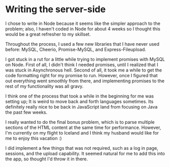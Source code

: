 Writing the server-side
=======================

I chose to write in Node because it seems like the simpler approach to the problem; also, I haven't coded in Node for about 
4 weeks so I thought this would be a great refresher to my skillset. 

Throughout the process, I used a few new libraries that I have never used before: MySQL, Cheerio, Promise-MySQL, and Express-Fileupload. 

I got stuck in a rut for a little while trying to implement promises with MySQL on Node. First of all, I didn't think I needed promises, until I realized that I was stuck in Asynchronous hell. Second of all, it took me a while to get the code formatting right for my promise to run. However, once I figured that out everything went smoothly from there, and implementing promises to the rest of my functionality was all gravy. 

I think one of the process that took a while in the beginning for me was setting up; It is weird to move back and forth languages sometimes. 
Its definitely really nice to be back in JavaScript land from focusing on Java the past few weeks.

I really wanted to do the final bonus problem, which is to parse multiple sections of the HTML content at the same time for performance. However, I'm currently on my flight to Iceland and I think my husband would like for me to enjoy this vacation :) 

I did implement a few things that was not required, such as a log in page, sessions, and the upload capability. It seemed natural for me to add this into the app, so thought I'd throw it in there. 

 

